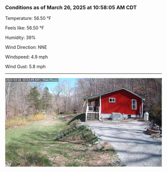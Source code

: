 ### Conditions as of March 26, 2025 at 10:58:05 AM CDT 

Temperature: 56.50 &deg;F

Feels like: 56.50 &deg;F

Humidity: 39%

Wind Direction: NNE

Windspeed: 4.9 mph

Wind Gust: 5.8 mph

---

<img src="./images/latest.jpeg"/>

